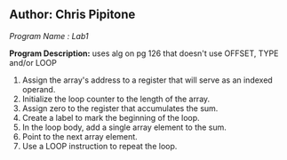 Author: Chris Pipitone
---
*Program Name : Lab1*

**Program Description:**
uses alg on pg 126 that doesn't use OFFSET, TYPE and/or LOOP


1. Assign the array's address to a register that will serve as an indexed operand.
2. Initialize the loop counter to the length of the array.
3. Assign zero to the register that accumulates the sum.
4. Create a label to mark the beginning of the loop.
5. In the loop body, add a single array element to the sum.
6. Point to the next array element.
7. Use a LOOP instruction to repeat the loop.